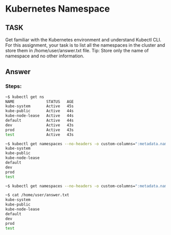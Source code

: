 # Kubernetes Namespace

## TASK

Get familiar with the Kubernetes environment and understand Kubectl CLI. For this assignment, your task is to list all the namespaces in the cluster and store them in /home/user/answer.txt file.
Tip: Store only the name of namespace and no other information.


## Answer

### Steps:

```bash
~$ kubectl get ns
NAME              STATUS   AGE
kube-system       Active   45s
kube-public       Active   44s
kube-node-lease   Active   44s
default           Active   44s
dev               Active   43s
prod              Active   43s
test              Active   43s

~$ kubectl get namespaces --no-headers -o custom-columns=":metadata.name"
kube-system
kube-public
kube-node-lease
default
dev
prod
test

~$ kubectl get namespaces --no-headers -o custom-columns=":metadata.name" >> /home/user/answer.txt 

~$ cat /home/user/answer.txt 
kube-system
kube-public
kube-node-lease
default
dev
prod
test

